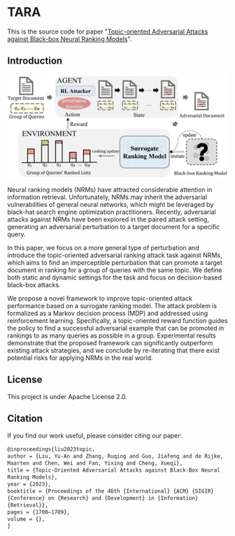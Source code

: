 # TARA
This is the source code for paper "[Topic-oriented Adversarial Attacks against Black-box Neural Ranking Models](https://dl.acm.org/doi/10.1145/3539618.3591777)".

## Introduction
![Overview](./figures/TARA.png)

Neural ranking models (NRMs) have attracted considerable attention in information retrieval. Unfortunately, NRMs may inherit the adversarial vulnerabilities of general neural networks, which might be leveraged by black-hat search engine optimization practitioners. Recently, adversarial attacks against NRMs have been explored in the paired attack setting, generating an adversarial perturbation to a target document for a specific query. 

In this paper, we focus on a more general type of perturbation and introduce the topic-oriented adversarial ranking attack task against NRMs, which aims to find an imperceptible perturbation that can promote a target document in ranking for a group of queries with the same topic. We define both static and dynamic settings for the task and focus on decision-based black-box attacks. 

We propose a novel framework to improve topic-oriented attack performance based on a surrogate ranking model. The attack problem is formalized as a Markov decision process (MDP) and addressed using reinforcement learning. Specifically, a topic-oriented reward function guides the policy to find a successful adversarial example that can be promoted in rankings to as many queries as possible in a group. Experimental results demonstrate that the proposed framework can significantly outperform existing attack strategies, and we conclude by re-iterating that there exist potential risks for applying NRMs in the real world.

## License

This project is under Apache License 2.0.

## Citation

If you find our work useful, please consider citing our paper:
```
@inproceedings{liu2023topic,
author = {Liu, Yu-An and Zhang, Ruqing and Guo, Jiafeng and de Rijke, Maarten and Chen, Wei and Fan, Yixing and Cheng, Xueqi},
title = {Topic-Oriented Adversarial Attacks against Black-Box Neural Ranking Models},
year = {2023},
booktitle = {Proceedings of the 46th {International} {ACM} {SIGIR} {Conference} on {Research} and {Development} in {Information} {Retrieval}},
pages = {1700–1709},
volume = {},
}
```
